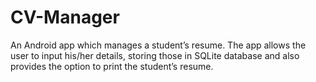 # CV-Manager
An Android app which manages a student’s resume. The app allows the user to input his/her details, storing those in SQLite database and also provides the option to print the student’s resume.
